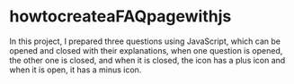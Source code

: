 # howtocreateaFAQpagewithjs
In this project, I prepared three questions using JavaScript, which can be opened and closed with their explanations, when one question is opened, the other one is closed, and when it is closed, the icon has a plus icon and when it is open, it has a minus icon.
